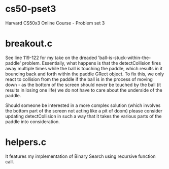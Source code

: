 # cs50-pset3
Harvard CS50x3 Online Course - Problem set 3

# breakout.c
See line 119-122 for my take on the dreaded 'ball-is-stuck-within-the-paddle' problem. Essentially, what happens is that the detectCollision fires away multiple times while the ball is touching the paddle, which results in it bouncing back and forth within the paddle GRect object. To fix this, we only react to collision from the paddle if the ball is in the process of moving down - as the bottom of the screen should never be touched by the ball (it results in losing one life) we do not have to care about the underside of the paddle.

Should someone be interested in a more complex solution (which involves the bottom part of the screen not acting like a pit of doom) please consider updating detectCollision in such a way that it takes the various parts of the paddle into consideration.

# helpers.c
It features my implementation of Binary Search using recursive function call.
